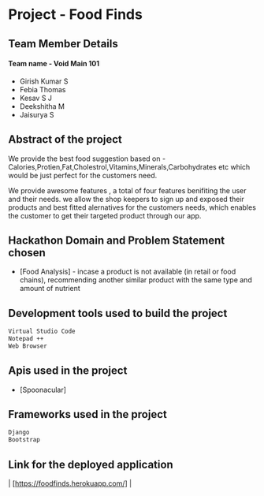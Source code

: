 # Project - Food Finds 

## Team Member Details 

#### Team name - Void Main 101

- Girish Kumar S
- Febia Thomas 
- Kesav S J
- Deekshitha M
- Jaisurya S

## Abstract of the project

We provide the best food suggestion based on - Calories,Protien,Fat,Cholestrol,Vitamins,Minerals,Carbohydrates etc which would be just perfect for the customers need.

We provide awesome features , a total of four features benifiting the user and their needs. we allow the shop keepers to sign up and exposed their products and best fitted alernatives for the customers needs, which enables the customer to get their targeted product through our app.


## Hackathon Domain and Problem Statement chosen

- [Food Analysis] -  incase a product is not available (in retail or food chains), recommending another similar product with the same type and amount of nutrient


## Development tools used to build the project

```sh
Virtual Studio Code
Notepad ++
Web Browser
```



## Apis used in the project

- [Spoonacular]

## Frameworks used in the project 
```sh
Django
Bootstrap
```


## Link for the deployed application

| [https://foodfinds.herokuapp.com/] |
